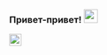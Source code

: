 ### Привет-привет! <img src="https://media.giphy.com/media/hvRJCLFzcasrR4ia7z/giphy.gif" width="25px">
<a href="https://www.linkedin.com/feed/">
  <img align="left" alt="linkedin" width="22px" src="https://cdn.jsdelivr.net/npm/simple-icons@v3/icons/vk.svg" />
</a>

<br />



<br />

